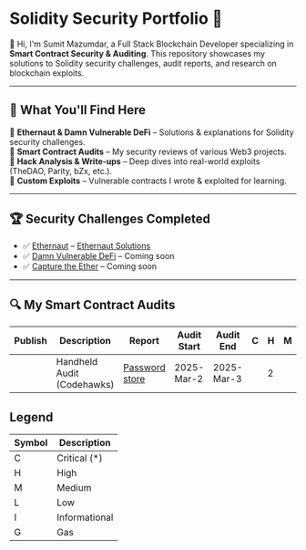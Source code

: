 # Solidity Security Portfolio 🔐

👋 Hi, I'm Sumit Mazumdar, a Full Stack Blockchain Developer specializing in **Smart Contract Security & Auditing**. This repository showcases my solutions to Solidity security challenges, audit reports, and research on blockchain exploits.

---

## 🚀 **What You'll Find Here**
📂 **Ethernaut & Damn Vulnerable DeFi** – Solutions & explanations for Solidity security challenges.  
📂 **Smart Contract Audits** – My security reviews of various Web3 projects.  
📂 **Hack Analysis & Write-ups** – Deep dives into real-world exploits (TheDAO, Parity, bZx, etc.).  
📂 **Custom Exploits** – Vulnerable contracts I wrote & exploited for learning.  

---

## 🏆 **Security Challenges Completed**
- ✅ [Ethernaut](https://ethernaut.openzeppelin.com/) – [Ethernaut Solutions](https://github.com/sum1t-here/ethernaut-solutions)
- ✅ [Damn Vulnerable DeFi](https://www.damnvulnerabledefi.xyz/) – Coming soon  
- ✅ [Capture the Ether](https://capturetheether.com/) – Coming soon 

---

## 🔍 **My Smart Contract Audits**
| Publish | Description | Report | Audit Start | Audit End | C | H | M | L | I | G |
|---------|------------|--------|-------------|------------|---|---|---|---|---|---|
|  | Handheld Audit (Codehawks) | [Password store](codehawks_audits/password_store/audit_data/report.pdf) | 2025-Mar-2 | 2025-Mar-3 || 2 || 1 | 1 ||

## Legend
| Symbol | Description |
|--------|-------------|
| C | Critical (*) |
| H |	High |
| M	| Medium |
| L	| Low |
| I	| Informational |
| G	| Gas |
